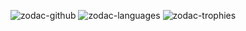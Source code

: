 
![zodac-github](https://github-readme-stats.vercel.app/api?username=zodac&show_icons=true&hide=stars&locale=en&theme=onedark)
![zodac-languages](https://github-readme-stats.vercel.app/api/top-langs?username=zodac&show_icons=true&locale=en&layout=compact&theme=onedark)
![zodac-trophies](https://github-profile-trophy.vercel.app/?username=zodac&theme=onedark&title=-Stars,-Followers,-Reviews)
